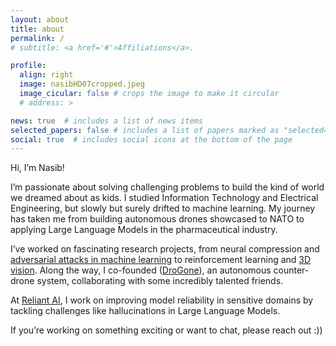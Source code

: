 ```yaml
---
layout: about
title: about
permalink: /
# subtitle: <a href='#'>Affiliations</a>.

profile:
  align: right
  image: nasibHD07cropped.jpeg
  image_cicular: false # crops the image to make it circular
  # address: >

news: true  # includes a list of news items
selected_papers: false # includes a list of papers marked as "selected={true}"
social: true  # includes social icons at the bottom of the page
---
```


Hi, I’m Nasib!

I’m passionate about solving challenging problems to build the kind of world we dreamed about as kids. I studied Information Technology and Electrical Engineering, but slowly but surely drifted to machine learning. My journey has taken me from building autonomous drones showcased to NATO to applying Large Language Models in the pharmaceutical industry.

I’ve worked on fascinating research projects, from neural compression and [adversarial attacks in machine learning](https://arxiv.org/abs/2206.06761) to reinforcement learning and [3D vision](https://github.com/nanaimi/HoleDet). Along the way, I co-founded ([DroGone](http://drogone.com)), an autonomous counter-drone system, collaborating with some incredibly talented friends.

At [Reliant AI](https://reliant.ai), I work on improving model reliability in sensitive domains by tackling challenges like hallucinations in Large Language Models.

If you’re working on something exciting or want to chat, please reach out :\)\)
